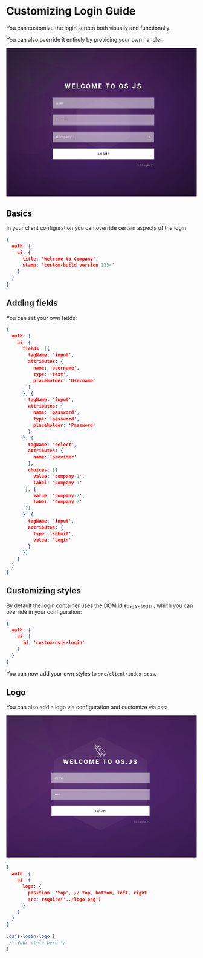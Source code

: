 # Customizing Login Guide

You can customize the login screen both visually and functionally.

You can also override it entirely by providing your own handler.

![Login Screen Example](example.png)

## Basics

In your client configuration you can override certain aspects of the login:

```json
{
  auth: {
    ui: {
      title: 'Welcome to Company',
      stamp: 'custom-build version 1234'
    }
  }
}
```

## Adding fields

You can set your own fields:

```json
{
  auth: {
    ui: {
      fields: [{
        tagName: 'input',
        attributes: {
          name: 'username',
          type: 'text',
          placeholder: 'Username'
        }
      }, {
        tagName: 'input',
        attributes: {
          name: 'password',
          type: 'password',
          placeholder: 'Password'
        }
      }, {
        tagName: 'select',
        attributes: {
          name: 'provider'
        },
        choices: [{
          value: 'company-1',
          label: 'Company 1'
       }, {
          value: 'company-2',
          label: 'Company 2'
       }]
      }, {
        tagName: 'input',
        attributes: {
          type: 'submit',
          value: 'Login'
        }
      }]
    }
  }
}
```

## Customizing styles

By default the login container uses the DOM id `#osjs-login`, which you can override in your configuration:

```json
{
  auth: {
    ui: {
      id: 'custom-osjs-login'
    }
  }
}
```

You can now add your own styles to `src/client/index.scss`.

## Logo

You can also add a logo via configuration and customize via css:

![Login Logo Example](example2.png)

```json
{
  auth: {
    ui: {
      logo: {
        position: 'top', // top, bottom, left, right
        src: require('../logo.png')
      }
    }
  }
}
```

```css
.osjs-login-logo {
 /* Your style here */
}
```
